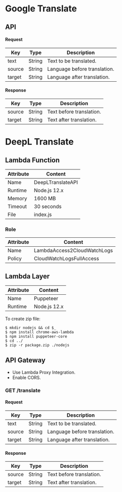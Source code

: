 # Google Translate

## API

#### Request

| Key | Type | Description |
| - | - | - |
| text | String | Text to be translated. |
| source | String | Language before translation. |
| target | String | Language after translation. |

#### Response

| Key | Type | Description |
| - | - | - |
| source | String | Text before translation. |
| target | String | Text after translation. |

# DeepL Translate

## Lambda Function

| Attribute | Content |
| - | - |
| Name | DeepLTranslateAPI |
| Runtime | Node.js 12.x |
| Memory | 1600 MB |
| Timeout | 30 seconds |
| File | index.js |

### Role

| Attribute | Content |
| - | - |
| Name | LambdaAccess2CloudWatchLogs |
| Policy | CloudWatchLogsFullAccess |

## Lambda Layer

| Attribute | Content |
| - | - |
| Name | Puppeteer |
| Runtime | Node.js 12.x |

To create zip file:

```
$ mkdir nodejs && cd $_
$ npm install chrome-aws-lambda
$ npm install puppeteer-core
$ cd ../
$ zip -r package.zip ./nodejs
```

## API Gateway

- Use Lambda Proxy Integration.
- Enable CORS.

### GET /translate

#### Request

| Key | Type | Description |
| - | - | - |
| text | String | Text to be translated. |
| source | String | Language before translation. |
| target | String | Language after translation. |

#### Response

| Key | Type | Description |
| - | - | - |
| source | String | Text before translation. |
| target | String | Text after translation. |
